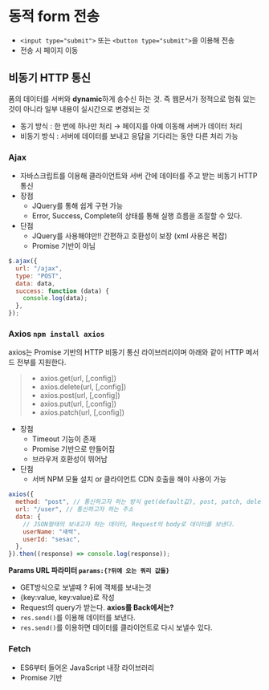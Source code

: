 # 동적 form 전송

- `<input type="submit">` 또는 `<button type="submit">`을 이용해 전송
- 전송 시 페이지 이동

## 비동기 HTTP 통신

폼의 데이터를 서버와 **dynamic**하게 송수신 하는 것. 즉 웹문서가 정적으로 멈춰 있는 것이 아니라 일부 내용이 실시간으로 변경되는 것

- 동기 방식 : 한 번에 하나만 처리 → 페이지를 아예 이동해 서버가 데이터 처리
- 비동기 방식 : 서버에 데이터를 보내고 응답을 기다리는 동안 다른 처리 가능

### Ajax

- 자바스크립트를 이용해 클라이언트와 서버 간에 데이터를 주고 받는 비동기 HTTP통신
- 장점
  - JQuery를 통해 쉽게 구현 가능
  * Error, Success, Complete의 상태를 통해 실행 흐름을 조절할 수 있다.
- 단점
  - JQuery를 사용해야만!! 간편하고 호환성이 보장 (xml 사용은 복잡)
  * Promise 기반이 아님

```javascript
$.ajax({
  url: "/ajax",
  type: "POST",
  data: data,
  success: function (data) {
    console.log(data);
  },
});
```

### Axios `npm install axios`

axios는 Promise 기반의 HTTP 비동기 통신 라이브러리이며 아래와 같이 HTTP 메서드 전부를 지원한다.

> - axios.get(url, [,config])
> - axios.delete(url, [,config])
> - axios.post(url, [,config])
> - axios.put(url, [,config])
> - axios.patch(url, [,config])

- 장점
  - Timeout 기능이 존재
  * Promise 기반으로 만들어짐
  - 브라우저 호환성이 뛰어남
- 단점
  - 서버 NPM 모듈 설치 or 클라이언트 CDN 호출을 해야 사용이 가능

```javascript
axios({
  method: "post", // 통신하고자 하는 방식 get(default값), post, patch, delete
  url: "/user", // 통신하고자 하는 주소
  data: {
    // JSON형태의 보내고자 하는 데이터, Request의 body로 데이터를 보낸다.
    userName: "새싹",
    userId: "sesac",
  },
}).then((response) => console.log(response));
```

**Params URL 파라미터 `params:{?뒤에 오는 쿼리 값들}`**

- GET방식으로 보낼때 ? 뒤에 객체를 보내는것
- {key:value, key:value}로 작성
- Request의 query가 받는다.
  **axios를 Back에서는?**
- `res.send()`를 이용해 데이터를 보낸다.
- `res.send()`를 이용하면 데이터를 클라이언트로 다시 보낼수 있다.

### Fetch

- ES6부터 들어온 JavaScript 내장 라이브러리
- Promise 기반
